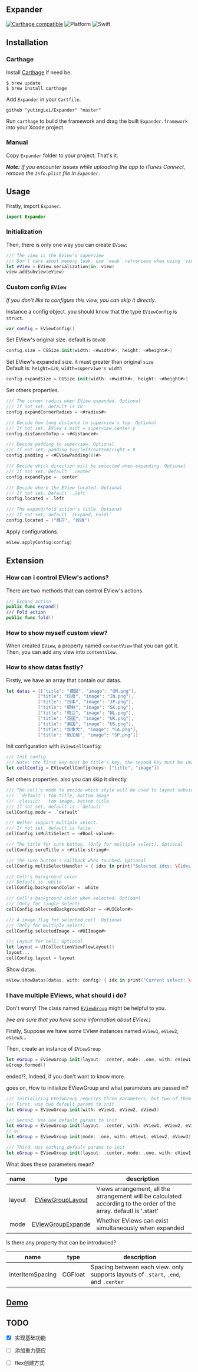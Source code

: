 ## Expander

[![Carthage compatible](https://img.shields.io/badge/Carthage-compatible-4BC51D.svg?style=flat)](https://github.com/Carthage/Carthage) ![Platform](https://img.shields.io/badge/platform-iOS-4BC51D.svg) ![Swift](https://img.shields.io/badge/Swift-4.2-4BC51D.svg)


## Installation

### Carthage
Install [Carthage](https://github.com/Carthage/Carthage) if need be.

```
$ brew update
$ brew install carthage
```

Add `Expander` in your `Cartfile`.

```
github "yutingLei/Expander" "master"
```

Run `carthage` to build the framework and drag the built `Expander.framework` into your Xcode project.

### Manual
Copy `Expander` folder to your project. That's it.

_**Note:** If you encounter issues while uploading the app to iTunes Connect, remove the `Info.plist` file in `Expander`._


## Usage

Firstly, import `Expaner`.

```swift
import Expander
```

### Initialization

Then, there is only one way you can create `EView`:

```swift
/// The view is the EView's superview
/// Don't care about memory leak. use `weak` refrencens when using `view`.
let eView = EView.serialization(in: view)
view.addSubview(eView)
```

### Custom config `EView`
*If you don't like to configure this view, you can skip it directly.*

Instance a config object. you should know that the type `EViewConfig` is `struct`.

```swift
var config = EViewConfig()
```

Set EView's original size. default is `80x80`

```swift
config.size = CGSize.init(width: <#width#>, height: <#height#>)
```

Set EView's expanded size. it must greater than original `size`  
Default is: `height=120`, `width=superviwe's width`

```swift
config.expandSize = CGSize.init(width: <#width#>, height: <#height#>)
```

Set others properties.

```swift
/// The corner radius when EView expanded. Optional
/// If not set, default is 10
config.expandCornerRadius = <#radius#>

/// Decide how long distance to superview's top. Optional
/// If not set, EView's midY = superview.center.y
config.distanceToTop = <#distance#>

/// Decide padding to superview. Optional
/// If not set, padding top/left/bottom/right = 8
config.padding = <#EViewPadding(8)#>

/// Decide which direction will be selected when expanding. Optional
/// If not set, Default `.center`
config.expandType = .center

/// Decide where the EView located. Optional
/// If not set, Default `.left`
config.located = .left

/// The expand/fold action's title. Optional
/// If not set, default `(Expand, Fold)`
config.located = ("展开", "收拢")
```

Apply configurations.

```swift
eView.applyConfig(config)
```

## Extension

### How can i control EView's actions?

There are two methods that can control EView's actions.

```swift
/// Expand action
public func expand()
/// Fold action
public func fold()
```

### How to show myself custom view?

When created `EView`, a property named `contentView` that you can got it.  
Then, you can add any view into `contentView`.

### How to show datas fastly?

Firstly, we have an array that contain our datas.

```swift
let datas = [["title": "德国", "image": "GM.png"],
            ["title": "印度", "image": "IN.png"],
            ["title": "日本", "image": "JP.png"],
            ["title": "朝鲜", "image": "SK.png"],
            ["title": "荷兰", "image": "NL.png"],
            ["title": "英国", "image": "UK.png"],
            ["title": "美国", "image": "US.png"],
            ["title": "加拿大", "image": "CA.png"],
            ["title": "新加坡", "image": "SP.png"]]
```

Init configuration with `EViewCellConfig`:

```swift
/// Init config
/// Note: the first key must be title's key, the second key must be image's key
let cellConfig = EViewCellConfig(keys: ["title", "image"])
```

Set others properties. also you can skip it directly.

```swift
/// The cell's mode to decide which style will be used to layout subviews.
/// .`default`: top title, bottom image
/// .classic:   top image, bottom title
/// If not set, default is .`default`
cellConfig.mode = .`default`

/// Wether support multiple select.
/// If not set, default is false
cellConfig.isMultiSelect = <#Bool-value#>

/// The title for sure button. (Only for multiple select). Optional
cellConfig.sureTitle = <#title-string#>

/// The sure button's callback when touched. Optional
cellConfig.multiSelectHandler = { idxs in print("Selected idxs: \(idxs)") }

/// Cell's background color
/// Default is .white
cellConfig.backgroundColor = .white

/// Cell's background color when selected. Optioanl
/// (Only for single select)
cellConfig.selectedBackgroundColor = <#UIColor#>

/// A image flag for selected cell. Optional
/// (Only for multiple select)
cellConfig.selectedImage = <#UIImage#>

/// Layout for cell. Optional
let layout = UICollectionViewFlowLayout()
layout...
cellConfig.layout = layout
```

Show datas.

```swift
eView.showDatas(datas, with: config) { idx in print("Current select: \(idx)")}
```

### I have multiple EViews, what should i do?

Don't worry! The class named [`EViewGroup`](#eviewgroup) might be helpful to you.

*(we are sure that you have some information about EView.)*

Firstly, Suppose we have some EView instances named `eView1`, `eView2`, `eView3`...

Then, create an instance of `EViewGroup`

```swift
let eGroup = EViewGroup.init(layout: .center, mode: .one, with: eView1, eView2, eView3)
eGroup.formed()
```
ended!?, Indeed, if you don't want to know more.

goes on, How to initialize EViewGroup and what parameters are passed in?

```swift
/// Initializing EVeiwGroup requires three parameters, but two of them can use the default parameters.
/// First. use two default params to init
let eGroup = EViewGroup.init(with: eView1, eView2, eView3)

/// Second. Use one default params to init
let eGroup = EViewGroup.init(layout: .center, with: eView1, eView2, eView3)
// or
let eGroup = EViewGroup.init(mode: .one, with: eView1, eView2, eView3)

/// Third. Use nothing default params to init
let eGroup = EViewGroup.init(layout: .center, mode: .one, with: eView1, eView2, eView3) 
```
What does these parameters mean?

| name | type | description |
| :--: | :--: | --------- |
| layout | [EViewGroupLayout](https://github.com/yutingLei/Expander/blob/626d6a73fbfd464f131a10ea6f45b8dc6248418c/Expander/EViewGroup.swift#L24) | Views arrangement, all the arrangement will be calculated according to the order of the array. defautl is '.start' |
| mode | [EViewGroupExpande](https://github.com/yutingLei/Expander/blob/626d6a73fbfd464f131a10ea6f45b8dc6248418c/Expander/EViewGroup.swift#L40) | Whether EViews can exist simultaneously when expanded |

Is there any property that can be introduced?

| name | type | description |
| :--: | :--: | --------- |
| interItemSpacing | CGFloat | Spacing between each view. only supports layouts of `.start`, `.end`, and `.center` |

## [Demo](https://github.com/yutingLei/Expander/blob/master/DEMO.md)



## TODO
- [x] 实现基础功能 
- [ ] 添加重力感应  
- [ ] flex创建方式  

